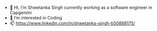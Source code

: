 - 👋 Hi, I’m Shwetanka Singh currently working as a software engineer in Capgemini
- 👀 I’m interested in Coding
- 📫 https://www.linkedin.com/in/shwetanka-singh-b50888175/

<!---
ShwetankaSingh/ShwetankaSingh is a ✨ special ✨ repository because its `README.md` (this file) appears on your GitHub profile.
You can click the Preview link to take a look at your changes.
--->
